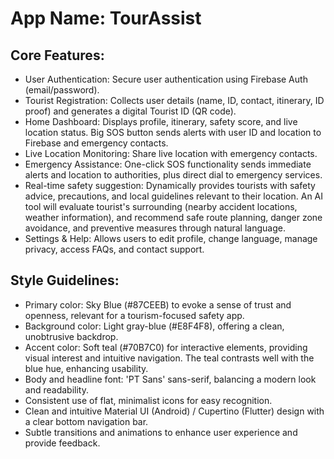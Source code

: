 # **App Name**: TourAssist

## Core Features:

- User Authentication: Secure user authentication using Firebase Auth (email/password).
- Tourist Registration: Collects user details (name, ID, contact, itinerary, ID proof) and generates a digital Tourist ID (QR code).
- Home Dashboard: Displays profile, itinerary, safety score, and live location status. Big SOS button sends alerts with user ID and location to Firebase and emergency contacts.
- Live Location Monitoring: Share live location with emergency contacts.
- Emergency Assistance: One-click SOS functionality sends immediate alerts and location to authorities, plus direct dial to emergency services.
- Real-time safety suggestion: Dynamically provides tourists with safety advice, precautions, and local guidelines relevant to their location. An AI tool will evaluate tourist's surrounding (nearby accident locations, weather information), and recommend safe route planning, danger zone avoidance, and preventive measures through natural language.
- Settings & Help: Allows users to edit profile, change language, manage privacy, access FAQs, and contact support.

## Style Guidelines:

- Primary color: Sky Blue (#87CEEB) to evoke a sense of trust and openness, relevant for a tourism-focused safety app.
- Background color: Light gray-blue (#E8F4F8), offering a clean, unobtrusive backdrop.
- Accent color: Soft teal (#70B7C0) for interactive elements, providing visual interest and intuitive navigation. The teal contrasts well with the blue hue, enhancing usability.
- Body and headline font: 'PT Sans' sans-serif, balancing a modern look and readability.
- Consistent use of flat, minimalist icons for easy recognition.
- Clean and intuitive Material UI (Android) / Cupertino (Flutter) design with a clear bottom navigation bar.
- Subtle transitions and animations to enhance user experience and provide feedback.